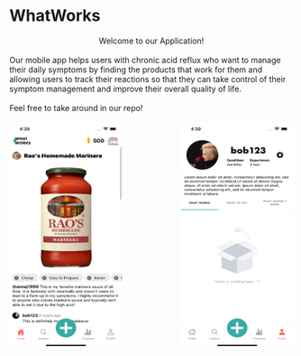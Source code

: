# WhatWorks
<div align="center" font-weight="bold">
Welcome to our Application!
</div>
<br>
Our mobile app helps users with chronic acid reflux who want to manage their daily symptoms by finding the products that work for them and allowing users to track their reactions so that they can take control of their symptom management and improve their overall quality of life.
<br>
<br>
Feel free to take around in our repo!
<br>
<br>
<div display="flex" flex-direction = "row" align="center">
<img src="./WhatWorks/screenshots/screenshot1.png" width="200" height="400" style="margin-right: 100px" />
<img src="./WhatWorks/screenshots/screenshot2.png" width="200" height="400" />
</div>

